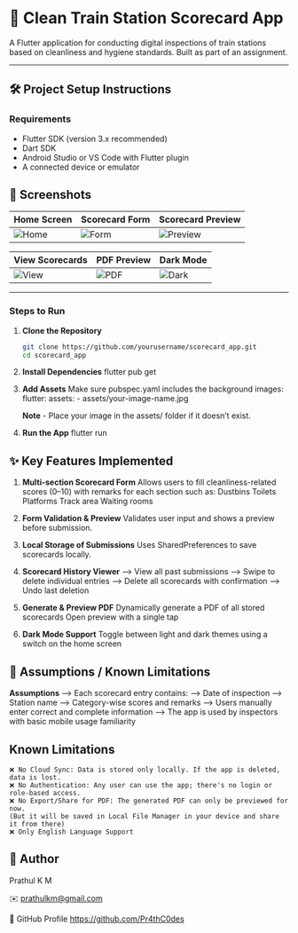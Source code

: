 # 🚆 Clean Train Station Scorecard App

A Flutter application for conducting digital inspections of train stations based on cleanliness and hygiene standards. Built as part of an assignment.

---

## 🛠️ Project Setup Instructions

### Requirements
- Flutter SDK (version 3.x recommended)
- Dart SDK
- Android Studio or VS Code with Flutter plugin
- A connected device or emulator

## 📲 Screenshots

| Home Screen | Scorecard Form | Scorecard Preview |
|-------------|----------------|-------------------|
| ![Home](assets/screenshots/home.jpg) | ![Form](assets/screenshots/form.jpg) | ![Preview](assets/screenshots/preview.jpg) |

| View Scorecards | PDF Preview | Dark Mode |
|-----------------|-------------|------------|
| ![View](assets/screenshots/view.jpg) | ![PDF](assets/screenshots/pdf.jpg) | ![Dark](assets/screenshots/dark_mode.jpg) |

---

### Steps to Run
1. **Clone the Repository**
   ```bash
   git clone https://github.com/yourusername/scorecard_app.git
   cd scorecard_app

2. **Install Dependencies**
    flutter pub get

3. **Add Assets**
    Make sure pubspec.yaml includes the background images:
        flutter:
        assets:
            - assets/your-image-name.jpg   

    **Note** - Place your image in the assets/ folder if it doesn’t exist.        

4. **Run the App**
    flutter run         
    

## ✨ Key Features Implemented       
1. **Multi-section Scorecard Form**
    Allows users to fill cleanliness-related scores (0–10) with remarks for each section such as:
        Dustbins
        Toilets
        Platforms
        Track area
        Waiting rooms

2. **Form Validation & Preview**
    Validates user input and shows a preview before submission.

3. **Local Storage of Submissions**
    Uses SharedPreferences to save scorecards locally.  

4. **Scorecard History Viewer**
    --> View all past submissions
    --> Swipe to delete individual entries
    --> Delete all scorecards with confirmation
    --> Undo last deletion            

5. **Generate & Preview PDF**
    Dynamically generate a PDF of all stored scorecards
    Open preview with a single tap

6. **Dark Mode Support**
    Toggle between light and dark themes using a switch on the home screen    


## 📌 Assumptions / Known Limitations     
**Assumptions**
    --> Each scorecard entry contains:
    --> Date of inspection
    --> Station name
    --> Category-wise scores and remarks
    --> Users manually enter correct and complete information
    --> The app is used by inspectors with basic mobile usage familiarity

## Known Limitations
    ❌ No Cloud Sync: Data is stored only locally. If the app is deleted, data is lost.
    ❌ No Authentication: Any user can use the app; there's no login or role-based access.
    ❌ No Export/Share for PDF: The generated PDF can only be previewed for now.
    (But it will be saved in Local File Manager in your device and share it from there)
    ❌ Only English Language Support


## 📧 Author
Prathul K M

✉️ prathulkm@gmail.com

🔗 GitHub Profile
    https://github.com/Pr4thC0des

